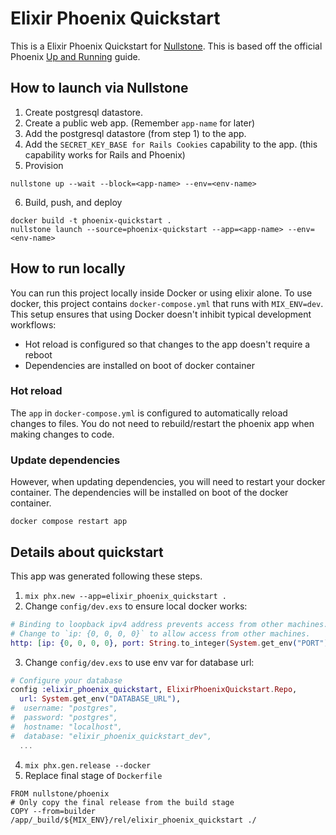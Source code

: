 # Elixir Phoenix Quickstart

This is a Elixir Phoenix Quickstart for [Nullstone](https://nullstone.io).
This is based off the official Phoenix [Up and Running](https://hexdocs.pm/phoenix/up_and_running.html) guide.

## How to launch via Nullstone

1. Create postgresql datastore.
2. Create a public web app. (Remember `app-name` for later)
3. Add the postgresql datastore (from step 1) to the app.
4. Add the `SECRET_KEY_BASE for Rails Cookies` capability to the app. (this capability works for Rails and Phoenix)
5. Provision
  ```shell
  nullstone up --wait --block=<app-name> --env=<env-name>
  ```
6. Build, push, and deploy
  ```shell
  docker build -t phoenix-quickstart .
  nullstone launch --source=phoenix-quickstart --app=<app-name> --env=<env-name>
  ```

## How to run locally

You can run this project locally inside Docker or using elixir alone.
To use docker, this project contains `docker-compose.yml` that runs with `MIX_ENV=dev`.
This setup ensures that using Docker doesn't inhibit typical development workflows:
- Hot reload is configured so that changes to the app doesn't require a reboot
- Dependencies are installed on boot of docker container

### Hot reload

The `app` in `docker-compose.yml` is configured to automatically reload changes to files.
You do not need to rebuild/restart the phoenix app when making changes to code.

### Update dependencies

However, when updating dependencies, you will need to restart your docker container.
The dependencies will be installed on boot of the docker container.

```shell
docker compose restart app
```

## Details about quickstart

This app was generated following these steps.
1. `mix phx.new --app=elixir_phoenix_quickstart .`
2. Change `config/dev.exs` to ensure local docker works:
  ```elixir
  # Binding to loopback ipv4 address prevents access from other machines.
  # Change to `ip: {0, 0, 0, 0}` to allow access from other machines.
  http: [ip: {0, 0, 0, 0}, port: String.to_integer(System.get_env("PORT") || "4000")],
  ```
3. Change `config/dev.exs` to use env var for database url:
  ```elixir
  # Configure your database
  config :elixir_phoenix_quickstart, ElixirPhoenixQuickstart.Repo, 
    url: System.get_env("DATABASE_URL"), 
  #  username: "postgres",
  #  password: "postgres",
  #  hostname: "localhost",
  #  database: "elixir_phoenix_quickstart_dev",
    ...
  ```
4. `mix phx.gen.release --docker`
5. Replace final stage of `Dockerfile`
  ```
  FROM nullstone/phoenix
  # Only copy the final release from the build stage
  COPY --from=builder /app/_build/${MIX_ENV}/rel/elixir_phoenix_quickstart ./
  ```
